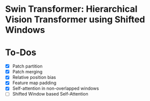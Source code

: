 # Swin Transformer: Hierarchical Vision Transformer using Shifted Windows

# To-Dos
- [x] Patch partition
- [x] Patch merging
- [x] Relative position bias
- [x] Feature map padding
- [x] Self-attention in non-overlapped windows
- [ ] Shifted Window based Self-Attention
